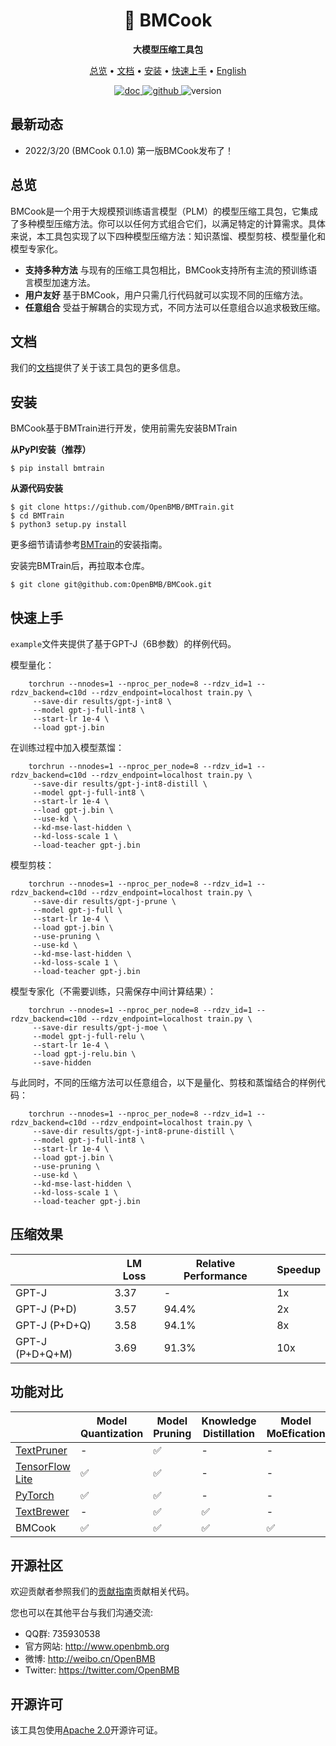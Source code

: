 <div align="center">

<h1>🍳 BMCook</h1>

**大模型压缩工具包**

</div>

<p align="center">
  <a href="#overview">总览</a> • <a href="#documentation">文档</a> • <a href="#install">安装</a> • <a href="#quick-start">快速上手</a> • <a href="./README.md" target="_blank">English</a>
<br>
</p>

<p align="center">
	<a href='https://bmcook.readthedocs.io/en/main/'>
	    <img src='https://readthedocs.org/projects/bmcook/badge/?version=main' alt='doc' />
	</a>
	<a href="https://github.com/OpenBMB/BMCook/blob/main/LICENSE">
	    <img alt="github" src="https://img.shields.io/github/license/OpenBMB/BMCook">
	</a>
	<a>
		 <img alt="version" src="https://img.shields.io/badge/version-0.1.0-blue">
	</a>
</p>   

## 最新动态

- 2022/3/20 (BMCook 0.1.0) 第一版BMCook发布了！

<div id="overview"></div>

## 总览

BMCook是一个用于大规模预训练语言模型（PLM）的模型压缩工具包，它集成了多种模型压缩方法。你可以以任何方式组合它们，以满足特定的计算需求。具体来说，本工具包实现了以下四种模型压缩方法：知识蒸馏、模型剪枝、模型量化和模型专家化。

- **支持多种方法** 与现有的压缩工具包相比，BMCook支持所有主流的预训练语言模型加速方法。
- **用户友好** 基于BMCook，用户只需几行代码就可以实现不同的压缩方法。
- **任意组合** 受益于解耦合的实现方式，不同方法可以任意组合以追求极致压缩。

<div id="documentation"></div>

## 文档
我们的[文档](https://bmcook.readthedocs.io/en/main/)提供了关于该工具包的更多信息。

<div id="install"></div>

## 安装

BMCook基于BMTrain进行开发，使用前需先安装BMTrain

**从PyPI安装（推荐）**

```shell
$ pip install bmtrain
```

**从源代码安装**

```shell
$ git clone https://github.com/OpenBMB/BMTrain.git
$ cd BMTrain
$ python3 setup.py install
```

更多细节请请参考[BMTrain](https://bmtrain.readthedocs.io/en/latest/)的安装指南。

安装完BMTrain后，再拉取本仓库。

```shell
$ git clone git@github.com:OpenBMB/BMCook.git
```

<div id="quick-start"></div>

## 快速上手

`example`文件夹提供了基于GPT-J（6B参数）的样例代码。

模型量化：

```
    torchrun --nnodes=1 --nproc_per_node=8 --rdzv_id=1 --rdzv_backend=c10d --rdzv_endpoint=localhost train.py \
     --save-dir results/gpt-j-int8 \
     --model gpt-j-full-int8 \
     --start-lr 1e-4 \
     --load gpt-j.bin
```

在训练过程中加入模型蒸馏：
```
    torchrun --nnodes=1 --nproc_per_node=8 --rdzv_id=1 --rdzv_backend=c10d --rdzv_endpoint=localhost train.py \
     --save-dir results/gpt-j-int8-distill \
     --model gpt-j-full-int8 \
     --start-lr 1e-4 \
     --load gpt-j.bin \
     --use-kd \
     --kd-mse-last-hidden \
     --kd-loss-scale 1 \
     --load-teacher gpt-j.bin
```

模型剪枝：
```
    torchrun --nnodes=1 --nproc_per_node=8 --rdzv_id=1 --rdzv_backend=c10d --rdzv_endpoint=localhost train.py \
     --save-dir results/gpt-j-prune \
     --model gpt-j-full \
     --start-lr 1e-4 \
     --load gpt-j.bin \
     --use-pruning \
     --use-kd \
     --kd-mse-last-hidden \
     --kd-loss-scale 1 \
     --load-teacher gpt-j.bin
```

模型专家化（不需要训练，只需保存中间计算结果）：
```
    torchrun --nnodes=1 --nproc_per_node=8 --rdzv_id=1 --rdzv_backend=c10d --rdzv_endpoint=localhost train.py \
     --save-dir results/gpt-j-moe \
     --model gpt-j-full-relu \
     --start-lr 1e-4 \
     --load gpt-j-relu.bin \
     --save-hidden
```

与此同时，不同的压缩方法可以任意组合，以下是量化、剪枝和蒸馏结合的样例代码：
```
    torchrun --nnodes=1 --nproc_per_node=8 --rdzv_id=1 --rdzv_backend=c10d --rdzv_endpoint=localhost train.py \
     --save-dir results/gpt-j-int8-prune-distill \
     --model gpt-j-full-int8 \
     --start-lr 1e-4 \
     --load gpt-j.bin \
     --use-pruning \
     --use-kd \
     --kd-mse-last-hidden \
     --kd-loss-scale 1 \
     --load-teacher gpt-j.bin
```

## 压缩效果

|                        |     LM Loss    |     Relative Performance    |     Speedup    |
|------------------------|----------------|-----------------------------|----------------|
|     GPT-J              |           3.37 |                        -    |          1x    |
|     GPT-J (P+D)        |           3.57 |                       94.4% |          2x    |
|     GPT-J (P+D+Q)      |           3.58 |                       94.1% |          8x    |
|     GPT-J (P+D+Q+M)    |           3.69 |                       91.3% |          10x   |


## 功能对比

|                 | Model Quantization | Model Pruning | Knowledge Distillation | Model MoEfication |
|-----------------|--------------------|---------------|------------------------|-------------------|
| [TextPruner](https://github.com/airaria/TextPruner)      |       -             | ✅             |          -              |      -             |
| [TensorFlow Lite](https://www.tensorflow.org/lite) | ✅                  | ✅             |          -              |           -        |
| [PyTorch](https://pytorch.org/)         | ✅                  | ✅             |            -            |          -         |
| [TextBrewer](https://github.com/airaria/TextBrewer)      |           -         | ✅             | ✅                      |         -          |
| BMCook          | ✅                  | ✅             | ✅                      | ✅                 |

## 开源社区

欢迎贡献者参照我们的[贡献指南](https://github.com/OpenBMB/BMCook/blob/main/CONTRIBUTING.md)贡献相关代码。

您也可以在其他平台与我们沟通交流:
- QQ群: 735930538
- 官方网站: http://www.openbmb.org
- 微博: http://weibo.cn/OpenBMB
- Twitter: https://twitter.com/OpenBMB

## 开源许可

该工具包使用[Apache 2.0](https://github.com/OpenBMB/BMCook/blob/main/LICENSE)开源许可证。

